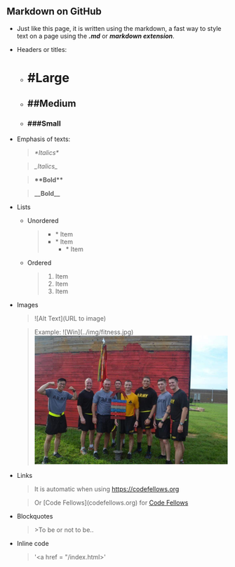 ## Markdown on GitHub

- Just like this page, it is written using the markdown, a fast way to style text on a page using the ***.md*** or ***markdown extension***.

- Headers or titles:
   - # \#Large
   - ## \##Medium
   - ### \###Small
   
- Emphasis of texts:
   > *\*Italics\**
   
   > _\_Italics\__
   
   > **\*\*Bold\*\***
   
   > __\_\_Bold\_\___
   
- Lists
   - Unordered
      > * \* Item
      > * \* Item
      >   * \* Item
      
   - Ordered
   
      >1. Item
      >1. Item 
      >1. Item
      
- Images      
   > \!\[Alt Text]\(URL to image)
   
   > Example: \!\[Win]\(../img/fitness.jpg)
   > ![Win](../img/fitness.jpg)
   
- Links
   > It is automatic when using https://codefellows.org
   
   > Or \[Code Fellows](codefellows.org) for [Code Fellows](codefellows.org)
   
- Blockquotes
   > \>To be or not to be..
   
- Inline code
   > '<a href = "/index.html>'
   
